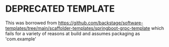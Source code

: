# DEPRECATED TEMPLATE
This was borrowed from https://github.com/backstage/software-templates/tree/main/scaffolder-templates/springboot-grpc-template which fails for a variety of reasons at build and assumes packaging as 'com.example'